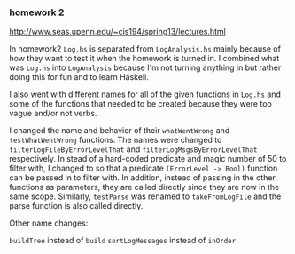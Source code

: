 ### homework 2

http://www.seas.upenn.edu/~cis194/spring13/lectures.html

In homework2 `Log.hs` is separated from `LogAnalysis.hs` mainly because of how they want to test it when the homework is turned in. I combined what was `Log.hs` into `LogAnalysis` because I'm not turning anything in but rather doing this for fun and to learn Haskell.

I also went with different names for all of the given functions in `Log.hs` and some of the functions that needed to be created because they were too vague and/or not verbs.

I changed the name and behavior of their `whatWentWrong` and `testWhatWentWrong` functions. The names were changed to `filterLogFileByErrorLevelThat` and `filterLogMsgsByErrorLevelThat` respectively. In stead of a hard-coded predicate and magic number of 50 to filter with, I changed to so that a predicate `(ErrorLevel -> Bool)` function can be passed in to filter with. In addition, instead of passing in the other functions as parameters, they are called directly since they are now in the same scope. Similarly, `testParse` was renamed to `takeFromLogFile` and the parse function is also called directly.


Other name changes:

`buildTree` instead of `build`
`sortLogMessages` instead of `inOrder`
